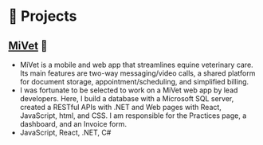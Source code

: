 # 🧪 Projects

## [MiVet](https://github.com/minkim7/MiVet) 🔗
- MiVet is a mobile and web app that streamlines equine veterinary care. Its main features are two-way messaging/video calls, a shared platform for document storage, appointment/scheduling, and simplified billing.
- I was fortunate to be selected to work on a MiVet web app by lead developers.  Here, I build a database with a Microsoft SQL server, created a RESTful APIs with .NET and Web pages with React, JavaScript, html, and CSS. I am responsible for the Practices page, a dashboard, and an Invoice form.
- JavaScript, React, .NET, C#
